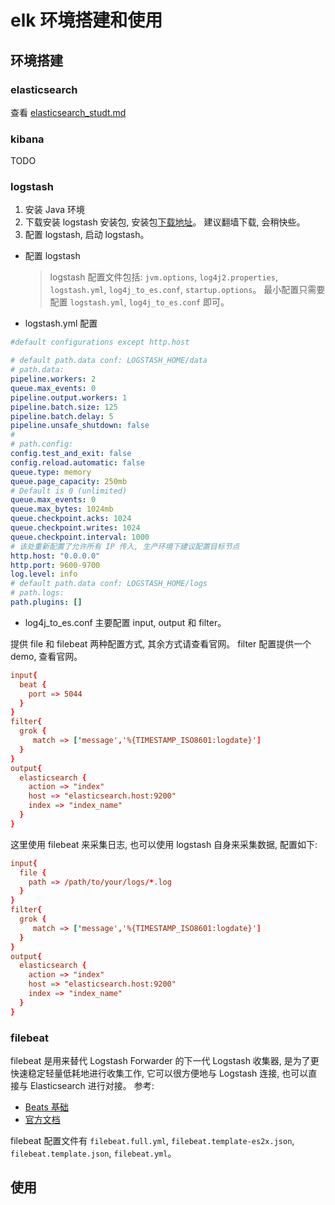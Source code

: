 # elk 环境搭建和使用

## 环境搭建

### elasticsearch

查看 [elasticsearch_studt.md](./elasticsearch_studt.md)

### kibana

TODO

### logstash

  1. 安装 Java 环境
  2. 下载安装 logstash 安装包, 安装包[下载地址](https://www.elastic.co/downloads/logstash)。 建议翻墙下载, 会稍快些。
  3. 配置 logstash, 启动 logstash。

- 配置 logstash
  > logstash 配置文件包括: `jvm.options`, `log4j2.properties`, `logstash.yml`, `log4j_to_es.conf`, `startup.options`。
  > 最小配置只需要配置 `logstash.yml`, `log4j_to_es.conf` 即可。

- logstash.yml 配置

```yml
#default configurations except http.host

# default path.data conf: LOGSTASH_HOME/data
# path.data:
pipeline.workers: 2
queue.max_events: 0
pipeline.output.workers: 1
pipeline.batch.size: 125
pipeline.batch.delay: 5
pipeline.unsafe_shutdown: false
#
# path.config:
config.test_and_exit: false
config.reload.automatic: false
queue.type: memory
queue.page_capacity: 250mb
# Default is 0 (unlimited)
queue.max_events: 0
queue.max_bytes: 1024mb
queue.checkpoint.acks: 1024
queue.checkpoint.writes: 1024
queue.checkpoint.interval: 1000
# 该处重新配置了允许所有 IP 传入, 生产环境下建议配置目标节点
http.host: "0.0.0.0"
http.port: 9600-9700
log.level: info
# default path.data conf: LOGSTASH_HOME/logs
# path.logs:
path.plugins: []
```

- log4j_to_es.conf 主要配置 input, output 和 filter。

提供 file 和 filebeat 两种配置方式, 其余方式请查看官网。
filter 配置提供一个 demo, 查看官网。

```conf
input{
  beat {
    port => 5044
  }
}
filter{
  grok {
     match => ['message','%{TIMESTAMP_ISO8601:logdate}']
  }
}
output{
  elasticsearch {
    action => "index"
    host => "elasticsearch.host:9200"
    index => "index_name"
  }
}
```

这里使用 filebeat 来采集日志, 也可以使用 logstash 自身来采集数据, 配置如下:

```conf
input{
  file {
    path => /path/to/your/logs/*.log
  }
}
filter{
  grok {
     match => ['message','%{TIMESTAMP_ISO8601:logdate}']
  }
}
output{
  elasticsearch {
    action => "index"
    host => "elasticsearch.host:9200"
    index => "index_name"
  }
}
```

### filebeat

filebeat 是用来替代 Logstash Forwarder 的下一代 Logstash 收集器, 是为了更快速稳定轻量低耗地进行收集工作, 它可以很方便地与 Logstash 连接, 也可以直接与 Elasticsearch 进行对接。
参考:

- [Beats 基础](http://soft.dog/2015/12/24/beats-basic/#section)
- [官方文档](https://www.elastic.co/guide/en/beats/filebeat/master/index.html)

filebeat 配置文件有 `filebeat.full.yml`, `filebeat.template-es2x.json`, `filebeat.template.json`, `filebeat.yml`。

## 使用
